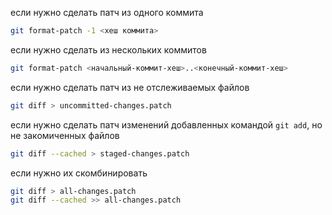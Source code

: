  если нужно сделать патч из одного коммита 
 ```bash
 git format-patch -1 <хеш коммита>
```
если нужно сделать из нескольких коммитов
```bash
git format-patch <начальный-коммит-хеш>..<конечный-коммит-хеш>
```

если нужно сделать патч из не отслеживаемых файлов
```bash
git diff > uncommitted-changes.patch
```
если нужно сделать патч изменений добавленных командой `git add`, но не закомиченных файлов
```bash
git diff --cached > staged-changes.patch
```
если нужно их скомбинировать
```bash
git diff > all-changes.patch
git diff --cached >> all-changes.patch
```